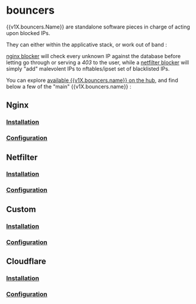 # bouncers


{{v1X.bouncers.Name}} are standalone software pieces in charge of acting upon blocked IPs.

They can either within the applicative stack, or work out of band :

[nginx blocker](https://github.com/crowdsecurity/cs-nginx-blocker) will check every unknown IP against the database before letting go through or serving a *403* to the user, while a [netfilter blocker](https://github.com/crowdsecurity/cs-netfilter-blocker) will simply "add" malevolent IPs to nftables/ipset set of blacklisted IPs.


You can explore [available {{v1X.bouncers.name}} on the hub]({{v1X.hub.plugins_url}}), and find below a few of the "main" {{v1X.bouncers.name}} :




## Nginx

### [Installation](https://github.com/crowdsecurity/cs-nginx-blocker#installation)

### [Configuration](https://github.com/crowdsecurity/cs-nginx-blocker#configuration)

## Netfilter

### [Installation](https://github.com/crowdsecurity/cs-netfilter-blocker#installation)

### [Configuration](https://github.com/crowdsecurity/cs-netfilter-blocker#configuration)

## Custom

### [Installation](https://github.com/crowdsecurity/cs-custom-blocker#installation)

### [Configuration](https://github.com/crowdsecurity/cs-custom-blocker#configuration)

## Cloudflare

### [Installation](https://github.com/crowdsecurity/cs-cloudflare-blocker#installation)

### [Configuration](https://github.com/crowdsecurity/cs-cloudflare-blocker#configuration)


